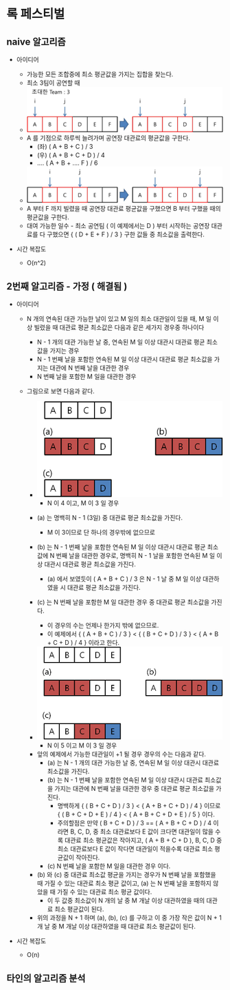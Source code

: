 # 록 페스티벌

## naive 알고리즘
* 아이디어
	- 가능한 모든 조합중에 최소 평균값을 가지는 집합을 찾는다.
	* 최소 3팀이 공연할 때
	* ![naive]( https://github.com/martinkang/MyText/blob/master/Algorithm/Festival/img/festival-naive.jpg )
	
	- A 를 기점으로 하루씩 늘려가며 공연장 대관료의 평균값을 구한다.
		- (좌) ( A + B + C ) / 3
		- (우) ( A + B + C + D ) / 4
		- .... ( A + B + .... F ) / 6
		
	* ![naive2]( https://github.com/martinkang/MyText/blob/master/Algorithm/Festival/img/festival-naive2.jpg )
	
	- A 부터 F 까지 빌렸을 때 공연장 대관료 평균값을 구했으면 B 부터 구했을 때의 평균값을 구한다.
	- 대여 가능한 일수 - 최소 공연팀 ( 이 예제에서는 D ) 부터 시작하는 공연장 대관료를 다 구했으면 { ( D + E + F ) / 3 } 구한 값들 중 최소값을 출력한다.
	

* 시간 복잡도
	- O(n^2)




## 2번째 알고리즘 - 가정 ( 해결됨 )
* 아이디어 
	- N 개의 연속된 대관 가능한 날이 있고 M 일의 최소 대관일이 있을 때, M 일 이상 빌렸을 때 대관료 평균 최소값은 다음과 같은 세가지 경우중 하나이다
		- N - 1 개의 대관 가능한 날 중, 연속된 M 일 이상 대관시 대관료 평균 최소값을 가지는 경우
		- N - 1 번째 날을 포함한 연속된 M 일 이상 대관시 대관료 평균 최소값을 가지는 대관에 N 번째 날을 대관한 경우
		- N 번째 날을 포함한 M 일을 대관한 경우
	- 그림으로 보면 다음과 같다.
		- ![img-idea1]( https://github.com/martinkang/MyText/blob/master/Algorithm/Festival/img/festifal1-idea1.png )
	 		* N 이 4 이고, M 이 3 일 경우
		* (a) 는 명백히 N - 1 (3일) 중 대관료 평균 최소값을 가진다. 
			* M 이 3이므로 단 하나의 경우밖에 없으므로
		
		* (b) 는 N - 1 번째 날을 포함한 연속된 M 일 이상 대관시 대관료 평균 최소값에 N 번째 날을 대관한 경우로, 명백히 N - 1 날을 포함한 연속된 M 일 이상 대관시 대관료 평균 최소값을 가진다. 
			* (a) 에서 보였듯이 ( A + B + C ) / 3 은 N - 1 날 중 M 일 이상 대관하였을 시 대관료 평균 최소값을 가진다.
		* (c) 는 N 번째 날을 포함한 M 일 대관한 경우 중 대관료 평균 최소값을 가진다. 
			* 이 경우의 수는 언제나 한가지 밖에 없으므로.
			* 이 예제에서 { ( A + B + C ) / 3 } < { ( B + C + D ) / 3 } < { A + B + C + D ) / 4 } 이라고 한다.
	
	
		- ![img-idea2]( https://github.com/martinkang/MyText/blob/master/Algorithm/Festival/img/festifal-idea2.png )
			* N 이 5 이고 M 이 3 일 경우
		* 앞의 예제에서 가능한 대관일이 +1 될 경우 경우의 수는 다음과 같다.
			* (a) 는 N - 1 개의 대관 가능한 날 중, 연속된 M 일 이상 대관시 대관료 최소값을 가진다.
			* (b) 는 N - 1 번째 날을 포함한 연속된 M 일 이상 대관시 대관료 최소값을 가지는 대관에 N 번째 날을 대관한 경우 중 대관료 평균 최소값을 가진다.
				* 명백하게 { ( B + C + D ) / 3 } < { A + B + C + D ) / 4 } 이므로 { ( B + C + D + E ) / 4 } < { A + B + C + D + E ) / 5 } 이다.
				* 주의할점은 만약 ( B + C + D ) / 3 == ( A + B + C + D ) / 4 이라면 B, C, D, 중 최소 대관료보다 E 값이 크다면 대관일이 많을 수록 대관료 최소 평균값은 작아지고, ( A + B + C + D ),  B, C, D 중 최소 대관료보다 E 값이 작다면 대관일이 적을수록 대관료 최소 평균값이 작아진다.
			* (c) N 번째 날을 포함한 M 일을 대관한 경우 이다.
		* (b) 와 (c) 중 대관료 최소값 평균을 가지는 경우가 N 번째 날을 포함했을 때 가질 수 있는 대관료 최소 평균 값이고, (a) 는 N 번째 날을 포함하지 않았을 때 가질 수 있는 대관료 최소 평균 값이다.
			* 이 두 값중 최소값이 N 개의 날 중 M 개날 이상 대관하였을 때의 대관료 최소 평균값이 된다.
		* 위의 과정을 N + 1 하며 (a), (b), (c) 를 구하고 이 중 가장 작은 값이 N + 1 개 날 중 M 개날 이상 대관하였을 때 대관료 최소 평균값이 된다.
	

* 시간 복잡도
	- O(n)



## 타인의 알고리즘 분석
